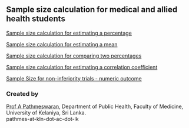 ## Sample size calculation for medical and allied health students

[Sample size calculation for estimating a percentage](https://pathmes-uok.shinyapps.io/ss100/) 

[Sample size calculation for estimating a mean](https://pathmes-uok.shinyapps.io/samplesize_mean/)

[Sample size calculation for comparing two percentages](https://pathmes-uok.shinyapps.io/ss200/)  

[Sample size calculation for estimating a correlation coefficient](https://pathmes-uok.shinyapps.io/samplesize_correlation/)

[Sample Size for non-inferiority trials - numeric outcome](https://pathmes-uok.shinyapps.io/noninf/)



### Created by

[Prof A Pathmeswaran,](http://medicine.kln.ac.lk/depts/publichealth/prof-pathmeswaran.html) Department of Public Health, Faculty of Medicine, University of Kelaniya, Sri Lanka.  
pathmes-at-kln-dot-ac-dot-lk
